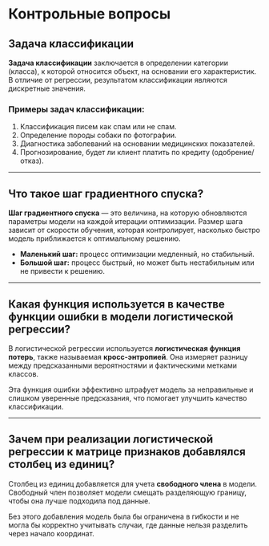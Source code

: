 # Контрольные вопросы

## Задача классификации
**Задача классификации** заключается в определении категории (класса), к которой относится объект, на основании его характеристик. В отличие от регрессии, результатом классификации являются дискретные значения.

### Примеры задач классификации:
1. Классификация писем как спам или не спам.
2. Определение породы собаки по фотографии.
3. Диагностика заболеваний на основании медицинских показателей.
4. Прогнозирование, будет ли клиент платить по кредиту (одобрение/отказ).

---

## Что такое шаг градиентного спуска?
**Шаг градиентного спуска** — это величина, на которую обновляются параметры модели на каждой итерации оптимизации. Размер шага зависит от скорости обучения, которая контролирует, насколько быстро модель приближается к оптимальному решению.

- **Маленький шаг:** процесс оптимизации медленный, но стабильный.
- **Большой шаг:** процесс быстрый, но может быть нестабильным или не привести к решению.

---

## Какая функция используется в качестве функции ошибки в модели логистической регрессии?
В логистической регрессии используется **логистическая функция потерь**, также называемая **кросс-энтропией**. Она измеряет разницу между предсказанными вероятностями и фактическими метками классов. 

Эта функция ошибки эффективно штрафует модель за неправильные и слишком уверенные предсказания, что помогает улучшить качество классификации.

---

## Зачем при реализации логистической регрессии к матрице признаков добавлялся столбец из единиц?
Столбец из единиц добавляется для учета **свободного члена** в модели. Свободный член позволяет модели смещать разделяющую границу, чтобы она лучше подходила под данные. 

Без этого добавления модель была бы ограничена в гибкости и не могла бы корректно учитывать случаи, где данные нельзя разделить через начало координат.
